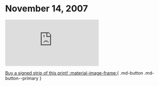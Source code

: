 # November 14, 2007

![](https://www.achewood.com/comic.php?date=11142007)

[Buy a signed strip of this print! :material-image-frame:](https://achewood-holiday-pop-up.myshopify.com/products/strip#11142007){ .md-button .md-button--primary }
